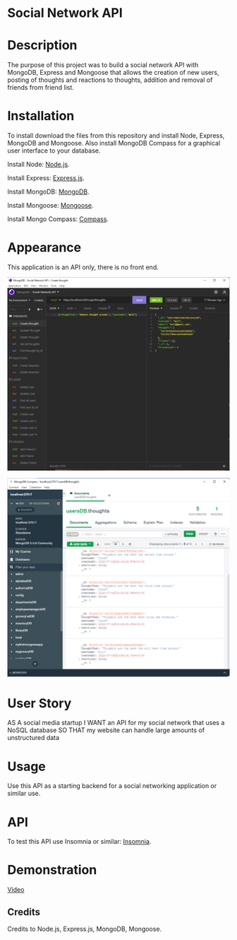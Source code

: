 # Social Network API

# Description

The purpose of this project was to build a social network API with MongoDB, Express and Mongoose that allows the creation of new users, posting of thoughts and reactions to thoughts, addition and removal of friends from friend list.

# Installation

To install download the files from this repository and install Node, Express, MongoDB and Mongoose. Also install MongoDB Compass for a graphical user interface to your database.

Install Node: [Node.js](https://nodejs.org/en/download/).

Install Express: [Express.js](https://www.npmjs.com/package/express).

Install MongoDB: [MongoDB](https://coding-boot-camp.github.io/full-stack/mongodb/how-to-install-mongodb).

Install Mongoose: [Mongoose](https://www.npmjs.com/package/mongoose).

Install Mongo Compass: [Compass](https://docs.mongodb.com/compass/current/install/).

# Appearance

This application is an API only, there is no front end.

![Appearance](./public/images/insomnia-01.png)

![Appearance2](./public/images/mongodb-01.png)

# User Story

AS A social media startup I WANT an API for my social network that uses a NoSQL database SO THAT my website can handle large amounts of unstructured data

# Usage

Use this API as a starting backend for a social networking application or similar use.

# API

To test this API use Insomnia or similar: [Insomnia](https://insomnia.rest/).

# Demonstration

[Video](https://drive.google.com/file/d/1aDa9gkOZEivsntE-wJ3ES_eNYzIg8YXO/view)

## Credits

Credits to Node.js, Express.js, MongoDB, Mongoose.
